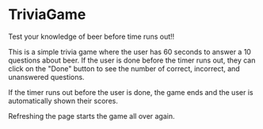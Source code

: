 # TriviaGame

Test your knowledge of beer before time runs out!!

This is a simple trivia game where the user has 60 seconds to answer a 10 questions about beer. If the user is done before the timer runs out, they can click on the "Done" button to see the number of correct, incorrect, and unanswered questions. 

If the timer runs out before the user is done, the game ends and the user is automatically shown their scores. 

Refreshing the page starts the game all over again. 
